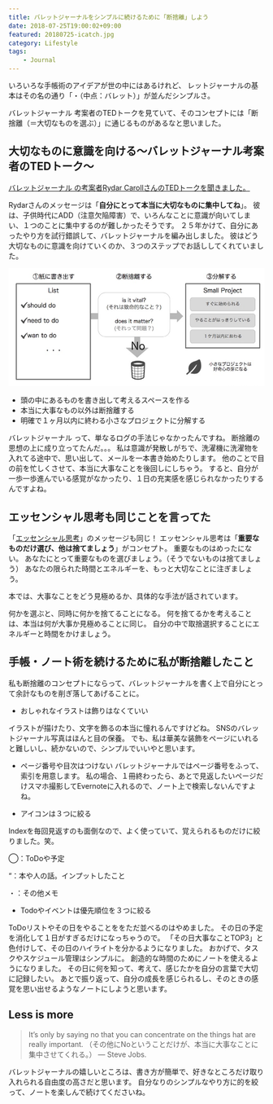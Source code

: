 ```yaml
---
title: バレットジャーナルをシンプルに続けるために「断捨離」しよう
date: 2018-07-25T19:00:02+09:00
featured: 20180725-icatch.jpg
category: Lifestyle
tags:
    - Journal
---
```


いろいろな手帳術のアイデアが世の中にはあるけれど、 レットジャーナルの基本はその名の通り「・（中点：バレット）」が並んだシンプルさ。

バレットジャーナル 考案者のTEDトークを見ていて、そのコンセプトには「断捨離（＝大切なものを選ぶ）」に通じるものがあるなと思いました。

## 大切なものに意識を向ける〜バレットジャーナル考案者のTEDトーク〜

 [バレットジャーナル の考案者Rydar CarollさんのTEDトークを聞きました。](https://www.youtube.com/watch?v=ym6OYelD5fA)

Rydarさんのメッセージは「**自分にとって本当に大切なものに集中してね**」。
彼は、子供時代にADD（注意欠陥障害）で、いろんなことに意識が向いてしまい、１つのことに集中するのが難しかったそうです。
２５年かけて、自分にあったやり方を試行錯誤して、バレットジャーナルを編み出しました。 彼はどう大切なものに意識を向けていくのか、３つのステップでお話ししてくれていました。

![ted話まとめ](20180725-tedtalk-summary.jpg)

* 頭の中にあるものを書き出して考えるスペースを作る
* 本当に大事なもの以外は断捨離する
* 明確で１ヶ月以内に終わる小さなプロジェクトに分解する


バレットジャーナル って、単なるログの手法じゃなかったんですね。
断捨離の思想の上に成り立ってたんだ。。。 私は意識が発散しがちで、洗濯機に洗濯物を入れてる途中で、思い出して、メールを一本書き始めたりします。 他のことで目の前を忙しくさせて、本当に大事なことを後回しにしちゃう。 すると、自分が一歩一歩進んでいる感覚がなかったり、１日の充実感を感じられなかったりするんですよね。

## エッセンシャル思考も同じことを言ってた

「[エッセンシャル思考](https://www.amazon.co.jp/dp/B00QQKCV6E/ref=dp-kindle-redirect?_encoding=UTF8&btkr=1)」のメッセージも同じ！
エッセンシャル思考は「**重要なものだけ選び、他は捨てましょう**」がコンセプト。
重要なものはめったにない。
あなたにとって重要なものを選びましょう。（そうでないものは捨てましょう） あなたの限られた時間とエネルギーを、もっと大切なことに注ぎましょう。

本では、大事なことをどう見極めるか、具体的な手法が話されています。

何かを選ぶと、同時に何かを捨てることになる。 何を捨てるかを考えることは、本当は何が大事か見極めることに同じ。 自分の中で取捨選択することにエネルギーと時間をかけましょう。

## 手帳・ノート術を続けるために私が断捨離したこと

 私も断捨離のコンセプトにならって、バレットジャーナルを書く上で自分にとって余計なものを削ぎ落してあげることに。

* おしゃれなイラストは飾りはなくていい

 イラストが描けたり、文字を飾るの本当に憧れるんですけどね。 SNSのバレットジャーナル写真はほんと目の保養。 でも、私は華美な装飾をページにいれると難しいし、続かないので、シンプルでいいやと思います。

* ページ番号や目次はつけない
バレットジャーナルではページ番号をふって、索引を用意します。
私の場合、１冊終わったら、あとで見返したいページだけスマホ撮影してEvernoteに入れるので、ノート上で検索しないんですよね。

* アイコンは３つに絞る

Indexを毎回見返すのも面倒なので、よく使っていて、覚えられるものだけに絞りました。笑。

◯：ToDoや予定

“：本や人の話。インプットしたこと

・：その他メモ


* Todoやイベントは優先順位を３つに絞る

ToDoリストやその日をやることををただ並べるのはやめました。 その日の予定を消化して１日がすぎるだけになっちゃうので。 「その日大事なことTOP3」と色付けして、その日のハイライトを分かるようになりました。 おかげで、タスクやスケジュール管理はシンプルに。 創造的な時間のためにノートを使えるようになりました。 その日に何を知って、考えて、感じたかを自分の言葉で大切に記録したい。 あとで振り返って、自分の成長を感じられるし、そのときの感覚を思い出せるようなノートにしようと思います。

## Less is more
> It’s only by saying no that you can concentrate on the things hat are really important. （その他にNoということだけが、本当に大事なことに集中させてくれる。） — Steve Jobs.

バレットジャーナルの嬉しいところは、書き方が簡単で、好きなところだけ取り入れられる自由度の高さだと思います。 自分なりのシンプルなやり方に的を絞って、ノートを楽しんで続けてくださいね。

